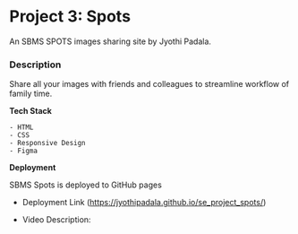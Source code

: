# Project 3: Spots

An SBMS SPOTS images sharing site
by Jyothi Padala.

### Description

Share all your images with friends and colleagues to streamline workflow of family time.

**Tech Stack**

    - HTML
    - CSS
    - Responsive Design
    - Figma

**Deployment**

SBMS Spots is deployed to GitHub pages

- Deployment Link (https://jyothipadala.github.io/se_project_spots/)

- Video Description:
